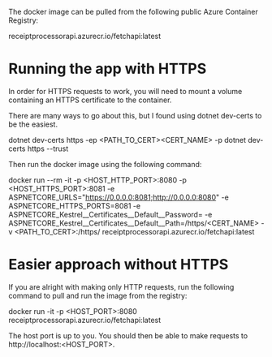 The docker image can be pulled from the following public Azure Container Registry:

receiptprocessorapi.azurecr.io/fetchapi:latest

# Running the app with HTTPS

In order for HTTPS requests to work, you will need to mount a volume containing an HTTPS certificate to the container.

There are many ways to go about this, but I found using dotnet dev-certs to be the easiest.

dotnet dev-certs https -ep <PATH_TO_CERT>\<CERT_NAME> -p <PASSWORD>
dotnet dev-certs https --trust

Then run the docker image using the following command:

docker run --rm -it -p <HOST_HTTP_PORT>:8080 -p <HOST_HTTPS_PORT>:8081 -e ASPNETCORE_URLS="https://0.0.0.0:8081;http://0.0.0.0:8080" -e ASPNETCORE_HTTPS_PORTS=8081 -e ASPNETCORE_Kestrel__Certificates__Default__Password=<PASSWORD> -e ASPNETCORE_Kestrel__Certificates__Default__Path=/https/<CERT_NAME> -v <PATH_TO_CERT>:/https/ receiptprocessorapi.azurecr.io/fetchapi:latest

# Easier approach without HTTPS

If you are alright with making only HTTP requests, run the following command to pull and run the image from the registry:

docker run -it -p <HOST_PORT>:8080 receiptprocessorapi.azurecr.io/fetchapi:latest

The host port is up to you. You should then be able to make requests to http://localhost:<HOST_PORT>.
